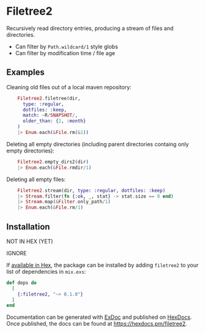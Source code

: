 # Filetree2

Recursively read directory entries, producing a stream of files and directories.

* Can filter by `Path.wildcard/1` style globs
* Can filter by modification time / file age

## Examples

Cleaning old files out of a local maven repository:

```elixir
    Filetree2.filetree(dir,
      type: :regular,
      dotfiles: :keep,
      match: ~R/SNAPSHOT/,
      older_than: {2, :month}
    )
    |> Enum.each(&File.rm(&1))
```

Deleting all empty directories (including parent directories containg only empty directories):

```elixir
    Filetree2.empty_dirs2(dir)
    |> Enum.each(&File.rmdir/1)
```

Deleting all empty files:

```elixir
    Filetree2.stream(dir, type: :regular, dotfiles: :keep)
    |> Stream.filter(fn {:ok, _, stat} -> stat.size == 0 end)
    |> Stream.map(&Filter.only_path/1)
    |> Enum.each(&File.rm/1)
```

## Installation

NOT IN HEX (YET)


IGNORE

If [available in Hex](https://hex.pm/docs/publish), the package can be installed
by adding `filetree2` to your list of dependencies in `mix.exs`:

```elixir
def deps do
  [
    {:filetree2, "~> 0.1.0"}
  ]
end
```

Documentation can be generated with [ExDoc](https://github.com/elixir-lang/ex_doc)
and published on [HexDocs](https://hexdocs.pm). Once published, the docs can
be found at <https://hexdocs.pm/filetree2>.